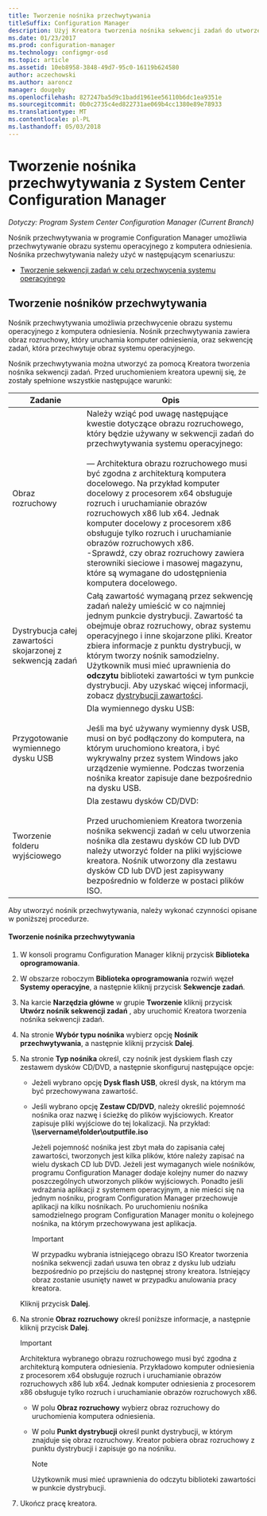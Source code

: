 ```yaml
---
title: Tworzenie nośnika przechwytywania
titleSuffix: Configuration Manager
description: Użyj Kreatora tworzenia nośnika sekwencji zadań do utworzenia nośnika przechwytywania w programie Configuration Manager do przechwycenia obrazu systemu operacyjnego z komputera odniesienia.
ms.date: 01/23/2017
ms.prod: configuration-manager
ms.technology: configmgr-osd
ms.topic: article
ms.assetid: 10eb8958-3848-49d7-95c0-16119b624580
author: aczechowski
ms.author: aaroncz
manager: dougeby
ms.openlocfilehash: 827247ba5d9c1badd1961ee56110b6dc1ea9351e
ms.sourcegitcommit: 0b0c2735c4ed822731ae069b4cc1380e89e78933
ms.translationtype: MT
ms.contentlocale: pl-PL
ms.lasthandoff: 05/03/2018
---
```

# <a name="create-capture-media-with-system-center-configuration-manager"></a>Tworzenie nośnika przechwytywania z System Center Configuration Manager

*Dotyczy: Program System Center Configuration Manager (Current Branch)*

Nośnik przechwytywania w programie Configuration Manager umożliwia przechwytywanie obrazu systemu operacyjnego z komputera odniesienia. Nośnika przechwytywania należy użyć w następującym scenariuszu:  

-   [Tworzenie sekwencji zadań w celu przechwycenia systemu operacyjnego](create-a-task-sequence-to-capture-an-operating-system.md)  

##  <a name="BKMK_CreateCaptureMedia"></a> Tworzenie nośników przechwytywania  
 Nośnik przechwytywania umożliwia przechwycenie obrazu systemu operacyjnego z komputera odniesienia. Nośnik przechwytywania zawiera obraz rozruchowy, który uruchamia komputer odniesienia, oraz sekwencję zadań, która przechwytuje obraz systemu operacyjnego.

Nośnik przechwytywania można utworzyć za pomocą Kreatora tworzenia nośnika sekwencji zadań. Przed uruchomieniem kreatora upewnij się, że zostały spełnione wszystkie następujące warunki:  

|Zadanie|Opis|  
|----------|-----------------|  
|Obraz rozruchowy|Należy wziąć pod uwagę następujące kwestie dotyczące obrazu rozruchowego, który będzie używany w sekwencji zadań do przechwytywania systemu operacyjnego:<br /><br /> — Architektura obrazu rozruchowego musi być zgodna z architekturą komputera docelowego. Na przykład komputer docelowy z procesorem x64 obsługuje rozruch i uruchamianie obrazów rozruchowych x86 lub x64. Jednak komputer docelowy z procesorem x86 obsługuje tylko rozruch i uruchamianie obrazów rozruchowych x86.<br />-Sprawdź, czy obraz rozruchowy zawiera sterowniki sieciowe i masowej magazynu, które są wymagane do udostępnienia komputera docelowego.|  
|Dystrybucja całej zawartości skojarzonej z sekwencją zadań|Całą zawartość wymaganą przez sekwencję zadań należy umieścić w co najmniej jednym punkcie dystrybucji. Zawartość ta obejmuje obraz rozruchowy, obraz systemu operacyjnego i inne skojarzone pliki. Kreator zbiera informacje z punktu dystrybucji, w którym tworzy nośnik samodzielny. Użytkownik musi mieć uprawnienia do **odczytu** biblioteki zawartości w tym punkcie dystrybucji.  Aby uzyskać więcej informacji, zobacz [dystrybucji zawartości](../../core/servers/deploy/configure/deploy-and-manage-content.md#bkmk_distribute).|  
|Przygotowanie wymiennego dysku USB|Dla wymiennego dysku USB:<br /><br /> Jeśli ma być używany wymienny dysk USB, musi on być podłączony do komputera, na którym uruchomiono kreatora, i być wykrywalny przez system Windows jako urządzenie wymienne. Podczas tworzenia nośnika kreator zapisuje dane bezpośrednio na dysku USB.|  
|Tworzenie folderu wyjściowego|Dla zestawu dysków CD/DVD:<br /><br /> Przed uruchomieniem Kreatora tworzenia nośnika sekwencji zadań w celu utworzenia nośnika dla zestawu dysków CD lub DVD należy utworzyć folder na pliki wyjściowe kreatora. Nośnik utworzony dla zestawu dysków CD lub DVD jest zapisywany bezpośrednio w folderze w postaci plików ISO.|  

 Aby utworzyć nośnik przechwytywania, należy wykonać czynności opisane w poniższej procedurze.  

#### <a name="to-create-capture-media"></a>Tworzenie nośnika przechwytywania  

1.  W konsoli programu Configuration Manager kliknij przycisk **Biblioteka oprogramowania**.  

2.  W obszarze roboczym **Biblioteka oprogramowania** rozwiń węzeł **Systemy operacyjne**, a następnie kliknij przycisk **Sekwencje zadań**.  

3.  Na karcie **Narzędzia główne** w grupie **Tworzenie** kliknij przycisk **Utwórz nośnik sekwencji zadań** , aby uruchomić Kreatora tworzenia nośnika sekwencji zadań.  

4.  Na stronie **Wybór typu nośnika** wybierz opcję **Nośnik przechwytywania**, a następnie kliknij przycisk **Dalej**.  

5.  Na stronie **Typ nośnika** określ, czy nośnik jest dyskiem flash czy zestawem dysków CD/DVD, a następnie skonfiguruj następujące opcje:  

    -   Jeżeli wybrano opcję **Dysk flash USB**, określ dysk, na którym ma być przechowywana zawartość.  

    -   Jeśli wybrano opcję **Zestaw CD/DVD**, należy określić pojemność nośnika oraz nazwę i ścieżkę do plików wyjściowych. Kreator zapisuje pliki wyjściowe do tej lokalizacji. Na przykład:  **\\\servername\folder\outputfile.iso**  

         Jeżeli pojemność nośnika jest zbyt mała do zapisania całej zawartości, tworzonych jest kilka plików, które należy zapisać na wielu dyskach CD lub DVD. Jeżeli jest wymaganych wiele nośników, programu Configuration Manager dodaje kolejny numer do nazwy poszczególnych utworzonych plików wyjściowych. Ponadto jeśli wdrażania aplikacji z systemem operacyjnym, a nie mieści się na jednym nośniku, program Configuration Manager przechowuje aplikacji na kilku nośnikach. Po uruchomieniu nośnika samodzielnego program Configuration Manager monitu o kolejnego nośnika, na którym przechowywana jest aplikacja.  

        > [!IMPORTANT]  
        >  W przypadku wybrania istniejącego obrazu ISO Kreator tworzenia nośnika sekwencji zadań usuwa ten obraz z dysku lub udziału bezpośrednio po przejściu do następnej strony kreatora. Istniejący obraz zostanie usunięty nawet w przypadku anulowania pracy kreatora.  

     Kliknij przycisk **Dalej**.  

6.  Na stronie **Obraz rozruchowy** określ poniższe informacje, a następnie kliknij przycisk **Dalej**.  

    > [!IMPORTANT]  
    >  Architektura wybranego obrazu rozruchowego musi być zgodna z architekturą komputera odniesienia. Przykładowo komputer odniesienia z procesorem x64 obsługuje rozruch i uruchamianie obrazów rozruchowych x86 lub x64. Jednak komputer odniesienia z procesorem x86 obsługuje tylko rozruch i uruchamianie obrazów rozruchowych x86.  

    -   W polu **Obraz rozruchowy** wybierz obraz rozruchowy do uruchomienia komputera odniesienia.  

    -   W polu **Punkt dystrybucji** określ punkt dystrybucji, w którym znajduje się obraz rozruchowy. Kreator pobiera obraz rozruchowy z punktu dystrybucji i zapisuje go na nośniku.  

        > [!NOTE]  
        >  Użytkownik musi mieć uprawnienia do odczytu biblioteki zawartości w punkcie dystrybucji.  

7.  Ukończ pracę kreatora.  
